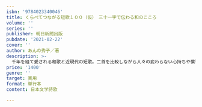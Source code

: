 ```yaml
---
isbn: '9784023340046'
title: くらべてつながる短歌１００（仮）　三十一字で伝わる和のこころ
volume: ''
series: ''
publisher: 朝日新聞出版
pubdate: '2021-02-22'
cover: ''
author: あんの秀子／著
description: >-
  千年を経て愛される和歌と近現代の短歌。二首を比較しながら人々の変わらない心持ちや慣習に思いをはせ、三十一文字に詰まった小さくて大きな世界を鑑賞するのが本書の試みです。恋、季節、歌枕、暮らし、いのちをテーマに章立て。ガリ版で刷ったイラストも見ごたえ十分。
price: '1400'
genre: ''
target: 実用
format: 単行本
content: 日本文学詩歌

---
```

